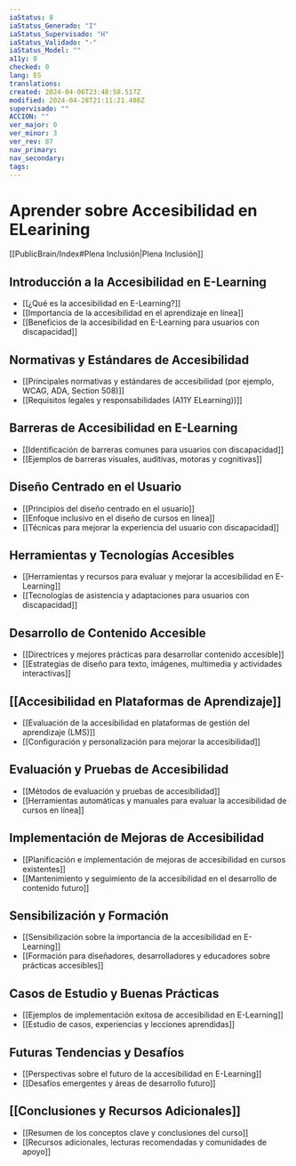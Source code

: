 ```yaml
---
iaStatus: 8
iaStatus_Generado: "I"
iaStatus_Supervisado: "H"
iaStatus_Validado: "-"
iaStatus_Model: ""
a11y: 0
checked: 0
lang: ES
translations: 
created: 2024-04-06T23:48:58.517Z
modified: 2024-04-28T21:11:21.408Z
supervisado: ""
ACCION: ""
ver_major: 0
ver_minor: 3
ver_rev: 87
nav_primary: 
nav_secondary: 
tags:
---
```

# Aprender sobre Accesibilidad en ELearining

[[PublicBrain/Index#Plena Inclusión|Plena Inclusión]] 

## Introducción a la Accesibilidad en E-Learning

- [[¿Qué es la accesibilidad en E-Learning?]]
- [[Importancia de la accesibilidad en el aprendizaje en línea]]
- [[Beneficios de la accesibilidad en E-Learning para usuarios con discapacidad]]

## Normativas y Estándares de Accesibilidad
- [[Principales normativas y estándares de accesibilidad (por ejemplo, WCAG, ADA, Section 508)]]
- [[Requisitos legales y responsabilidades (A11Y ELearning))]]

## Barreras de Accesibilidad en E-Learning
- [[Identificación de barreras comunes para usuarios con discapacidad]]
- [[Ejemplos de barreras visuales, auditivas, motoras y cognitivas]]

## Diseño Centrado en el Usuario
- [[Principios del diseño centrado en el usuario]]
- [[Enfoque inclusivo en el diseño de cursos en línea]]
- [[Técnicas para mejorar la experiencia del usuario con discapacidad]]

## Herramientas y Tecnologías Accesibles
- [[Herramientas y recursos para evaluar y mejorar la accesibilidad en E-Learning]]
- [[Tecnologías de asistencia y adaptaciones para usuarios con discapacidad]]

## Desarrollo de Contenido Accesible
- [[Directrices y mejores prácticas para desarrollar contenido accesible]]
- [[Estrategias de diseño para texto, imágenes, multimedia y actividades interactivas]]

## [[Accesibilidad en Plataformas de Aprendizaje]]
- [[Evaluación de la accesibilidad en plataformas de gestión del aprendizaje (LMS)]]
- [[Configuración y personalización para mejorar la accesibilidad]]

## Evaluación y Pruebas de Accesibilidad
- [[Métodos de evaluación y pruebas de accesibilidad]]
- [[Herramientas automáticas y manuales para evaluar la accesibilidad de cursos en línea]]

## Implementación de Mejoras de Accesibilidad
- [[Planificación e implementación de mejoras de accesibilidad en cursos existentes]]
- [[Mantenimiento y seguimiento de la accesibilidad en el desarrollo de contenido futuro]]

## Sensibilización y Formación
- [[Sensibilización sobre la importancia de la accesibilidad en E-Learning]]
- [[Formación para diseñadores, desarrolladores y educadores sobre prácticas accesibles]]

## Casos de Estudio y Buenas Prácticas
- [[Ejemplos de implementación exitosa de accesibilidad en E-Learning]]
- [[Estudio de casos, experiencias y lecciones aprendidas]]

## Futuras Tendencias y Desafíos
- [[Perspectivas sobre el futuro de la accesibilidad en E-Learning]]
- [[Desafíos emergentes y áreas de desarrollo futuro]]

## [[Conclusiones y Recursos Adicionales]]
- [[Resumen de los conceptos clave y conclusiones del curso]]
- [[Recursos adicionales, lecturas recomendadas y comunidades de apoyo]]


